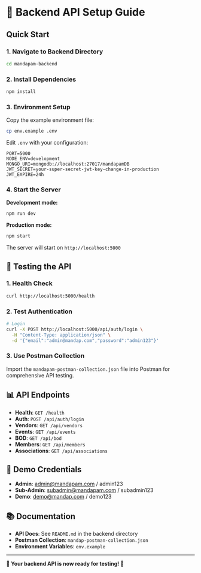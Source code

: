# 🚀 Backend API Setup Guide

## Quick Start

### 1. Navigate to Backend Directory
```bash
cd mandapam-backend
```

### 2. Install Dependencies
```bash
npm install
```

### 3. Environment Setup
Copy the example environment file:
```bash
cp env.example .env
```

Edit `.env` with your configuration:
```env
PORT=5000
NODE_ENV=development
MONGO_URI=mongodb://localhost:27017/mandapamDB
JWT_SECRET=your-super-secret-jwt-key-change-in-production
JWT_EXPIRE=24h
```

### 4. Start the Server
**Development mode:**
```bash
npm run dev
```

**Production mode:**
```bash
npm start
```

The server will start on `http://localhost:5000`

## 🧪 Testing the API

### 1. Health Check
```bash
curl http://localhost:5000/health
```

### 2. Test Authentication
```bash
# Login
curl -X POST http://localhost:5000/api/auth/login \
  -H "Content-Type: application/json" \
  -d '{"email":"admin@mandap.com","password":"admin123"}'
```

### 3. Use Postman Collection
Import the `mandapam-postman-collection.json` file into Postman for comprehensive API testing.

## 📊 API Endpoints

- **Health**: `GET /health`
- **Auth**: `POST /api/auth/login`
- **Vendors**: `GET /api/vendors`
- **Events**: `GET /api/events`
- **BOD**: `GET /api/bod`
- **Members**: `GET /api/members`
- **Associations**: `GET /api/associations`

## 🔐 Demo Credentials

- **Admin**: admin@mandapam.com / admin123
- **Sub-Admin**: subadmin@mandapam.com / subadmin123
- **Demo**: demo@mandap.com / demo123

## 📚 Documentation

- **API Docs**: See `README.md` in the backend directory
- **Postman Collection**: `mandap-postman-collection.json`
- **Environment Variables**: `env.example`

---

**🎉 Your backend API is now ready for testing! 🎉**




















